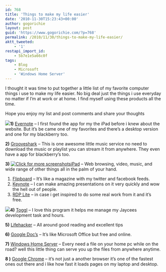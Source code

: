 ```yaml
---
id: 768
title: 'Things to make my life easier'
date: '2010-11-30T15:23:43+00:00'
author: gogorichie
layout: post
guid: 'https://www.gogorichie.com/?p=768'
permalink: /2010/11/30/things-to-make-my-life-easier/
aktt_tweeted:
    - '1'
restapi_import_id:
    - 5b7e1e5a66c0f
tags:
    - Blog
    - Microsoft
    - 'Windows Home Server'
---
```


I thought it was time to put together a little list of my favorite computer things i use to make my life easier. No big deal just the things i use everyday no matter if I’m at work or at home. I find myself using these products all the time.

Hope you enjoy my list and post comments and share your thoughts

[![](https:///cultureslurp.com/wp-content/uploads/2009/10/grooveshark-search.jpg)](http://www.Evernote.com)**1)** [Evernote](http://www.Evernote.com) – I first found the app for my the iPad before i knew about the website. But it’s be came one of my favorites and there’s a desktop version and one for my blackberry too.

**2)** [Grooveshark](http://www.Grooveshark.com) – This is one awesome little music service no need to download the music or playlist you can stream it from anywhere. They even have a app for blackberry’s too.

**3)** [![Click for more screenshots](https://www.mochasoft.dk/images/rdpipod1.gif)iPad](http://www.apple.com/ipad/) – Web browsing, video, music, and wide range of other things all in the palm of your hand.

1. [Flipboard](http://www.flipboard.com/) – It’s like a magazine with my twitter and facebook feeds.
2. [Keynote](http://www.apple.com/iwork/keynote/) – I can make amazing presentations on it very quickly and wow the hell out of people.
3. [RDP Lite](http://www.mochasoft.dk/iphone_rdp.htm) – in case i get inspired to do some real work from it and it’s free.

**[![](https:///smallbiztrends.com/wp-content/uploads/2009/11/Toggl-Time-Tracking.jpg)](http://www.toggl.com)4)** [Toggl](http://www.toggl.com) – I love this program it helps me manage my Jaycees development task and hours.

**5)** [Lifehacker](http://lifehacker.com/) – All around good reading and excellent tips

**6)** [Google Doc’s](http://docs.google.com) – It’s like Microsoft Office but free and online.

**7)** [Windows Home Server](https://www.microsoft.com/windows/products/winfamily/windowshomeserver/default.mspx) – Every need a file on your home pc while on the road? well this little thing can serve you up the files from anywhere anytime.

**8 )** [Google Chrome](https://www.google.com/chrome/intl/en/landing_chrome.html?hl=en) – it’s not just a another browser it’s one of the fastest ones out there and i like how fast it loads pages on my laptop and desktop.